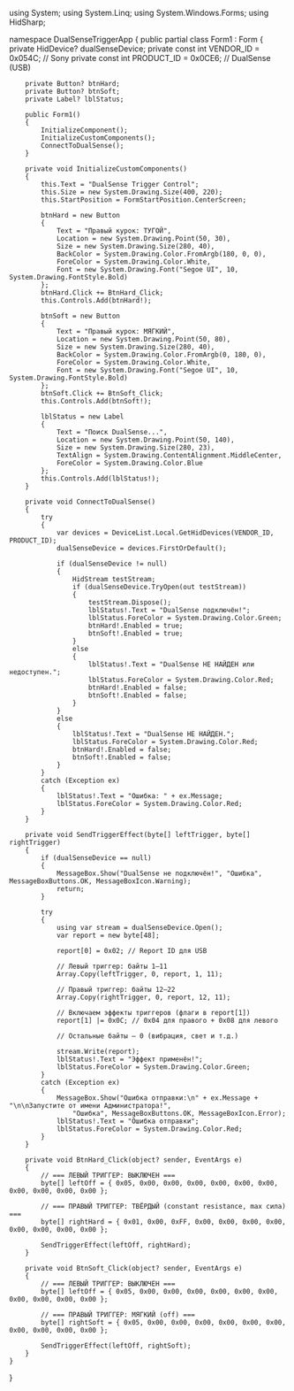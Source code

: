 using System;
using System.Linq;
using System.Windows.Forms;
using HidSharp;

namespace DualSenseTriggerApp
{
public partial class Form1 : Form
{
private HidDevice? dualSenseDevice;
private const int VENDOR_ID = 0x054C;  // Sony
private const int PRODUCT_ID = 0x0CE6; // DualSense (USB)

        private Button? btnHard;
        private Button? btnSoft;
        private Label? lblStatus;

        public Form1()
        {
            InitializeComponent();
            InitializeCustomComponents();
            ConnectToDualSense();
        }

        private void InitializeCustomComponents()
        {
            this.Text = "DualSense Trigger Control";
            this.Size = new System.Drawing.Size(400, 220);
            this.StartPosition = FormStartPosition.CenterScreen;

            btnHard = new Button
            {
                Text = "Правый курок: ТУГОЙ",
                Location = new System.Drawing.Point(50, 30),
                Size = new System.Drawing.Size(280, 40),
                BackColor = System.Drawing.Color.FromArgb(180, 0, 0),
                ForeColor = System.Drawing.Color.White,
                Font = new System.Drawing.Font("Segoe UI", 10, System.Drawing.FontStyle.Bold)
            };
            btnHard.Click += BtnHard_Click;
            this.Controls.Add(btnHard!);

            btnSoft = new Button
            {
                Text = "Правый курок: МЯГКИЙ",
                Location = new System.Drawing.Point(50, 80),
                Size = new System.Drawing.Size(280, 40),
                BackColor = System.Drawing.Color.FromArgb(0, 180, 0),
                ForeColor = System.Drawing.Color.White,
                Font = new System.Drawing.Font("Segoe UI", 10, System.Drawing.FontStyle.Bold)
            };
            btnSoft.Click += BtnSoft_Click;
            this.Controls.Add(btnSoft!);

            lblStatus = new Label
            {
                Text = "Поиск DualSense...",
                Location = new System.Drawing.Point(50, 140),
                Size = new System.Drawing.Size(280, 23),
                TextAlign = System.Drawing.ContentAlignment.MiddleCenter,
                ForeColor = System.Drawing.Color.Blue
            };
            this.Controls.Add(lblStatus!);
        }

        private void ConnectToDualSense()
        {
            try
            {
                var devices = DeviceList.Local.GetHidDevices(VENDOR_ID, PRODUCT_ID);
                dualSenseDevice = devices.FirstOrDefault();

                if (dualSenseDevice != null)
                {
                    HidStream testStream;
                    if (dualSenseDevice.TryOpen(out testStream))
                    {
                        testStream.Dispose();
                        lblStatus!.Text = "DualSense подключён!";
                        lblStatus.ForeColor = System.Drawing.Color.Green;
                        btnHard!.Enabled = true;
                        btnSoft!.Enabled = true;
                    }
                    else
                    {
                        lblStatus!.Text = "DualSense НЕ НАЙДЕН или недоступен.";
                        lblStatus.ForeColor = System.Drawing.Color.Red;
                        btnHard!.Enabled = false;
                        btnSoft!.Enabled = false;
                    }
                }
                else
                {
                    lblStatus!.Text = "DualSense НЕ НАЙДЕН.";
                    lblStatus.ForeColor = System.Drawing.Color.Red;
                    btnHard!.Enabled = false;
                    btnSoft!.Enabled = false;
                }
            }
            catch (Exception ex)
            {
                lblStatus!.Text = "Ошибка: " + ex.Message;
                lblStatus.ForeColor = System.Drawing.Color.Red;
            }
        }

        private void SendTriggerEffect(byte[] leftTrigger, byte[] rightTrigger)
        {
            if (dualSenseDevice == null)
            {
                MessageBox.Show("DualSense не подключён!", "Ошибка", MessageBoxButtons.OK, MessageBoxIcon.Warning);
                return;
            }

            try
            {
                using var stream = dualSenseDevice.Open();
                var report = new byte[48];

                report[0] = 0x02; // Report ID для USB

                // Левый триггер: байты 1–11
                Array.Copy(leftTrigger, 0, report, 1, 11);

                // Правый триггер: байты 12–22
                Array.Copy(rightTrigger, 0, report, 12, 11);

                // Включаем эффекты триггеров (флаги в report[1])
                report[1] |= 0x0C; // 0x04 для правого + 0x08 для левого

                // Остальные байты — 0 (вибрация, свет и т.д.)

                stream.Write(report);
                lblStatus!.Text = "Эффект применён!";
                lblStatus.ForeColor = System.Drawing.Color.Green;
            }
            catch (Exception ex)
            {
                MessageBox.Show("Ошибка отправки:\n" + ex.Message + "\n\nЗапустите от имени Администратора!",
                    "Ошибка", MessageBoxButtons.OK, MessageBoxIcon.Error);
                lblStatus!.Text = "Ошибка отправки";
                lblStatus.ForeColor = System.Drawing.Color.Red;
            }
        }

        private void BtnHard_Click(object? sender, EventArgs e)
        {
            // === ЛЕВЫЙ ТРИГГЕР: ВЫКЛЮЧЕН ===
            byte[] leftOff = { 0x05, 0x00, 0x00, 0x00, 0x00, 0x00, 0x00, 0x00, 0x00, 0x00, 0x00 };

            // === ПРАВЫЙ ТРИГГЕР: ТВЁРДЫЙ (constant resistance, max сила) ===
            byte[] rightHard = { 0x01, 0x00, 0xFF, 0x00, 0x00, 0x00, 0x00, 0x00, 0x00, 0x00, 0x00 };

            SendTriggerEffect(leftOff, rightHard);
        }

        private void BtnSoft_Click(object? sender, EventArgs e)
        {
            // === ЛЕВЫЙ ТРИГГЕР: ВЫКЛЮЧЕН ===
            byte[] leftOff = { 0x05, 0x00, 0x00, 0x00, 0x00, 0x00, 0x00, 0x00, 0x00, 0x00, 0x00 };

            // === ПРАВЫЙ ТРИГГЕР: МЯГКИЙ (off) ===
            byte[] rightSoft = { 0x05, 0x00, 0x00, 0x00, 0x00, 0x00, 0x00, 0x00, 0x00, 0x00, 0x00 };

            SendTriggerEffect(leftOff, rightSoft);
        }
    }
}